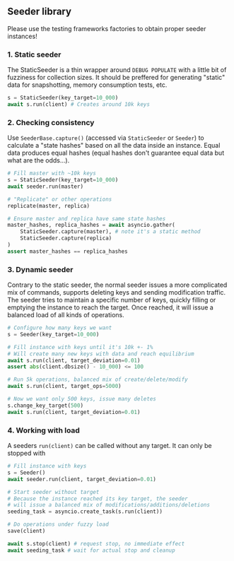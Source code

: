 ## Seeder library

Please use the testing frameworks factories to obtain proper seeder instances!

### 1. Static seeder

The StaticSeeder is a thin wrapper around `DEBUG POPULATE` with a little bit of fuzziness for collection sizes. It should be preffered for generating "static" data for snapshotting, memory consumption tests, etc.

```python
s = StaticSeeder(key_target=10_000)
await s.run(client) # Creates around 10k keys
```

### 2. Checking consistency

Use `SeederBase.capture()` (accessed via `StaticSeeder` or `Seeder`) to calculate a "state hashes" based on all the data inside an instance. Equal data produces equal hashes (equal hashes don't guarantee equal data but what are the odds...).

```python
# Fill master with ~10k keys
s = StaticSeeder(key_target=10_000)
await seeder.run(master)

# "Replicate" or other operations
replicate(master, replica)

# Ensure master and replica have same state hashes
master_hashes, replica_hashes = await asyncio.gather(
    StaticSeeder.capture(master), # note it's a static method
    StaticSeeder.capture(replica)
)
assert master_hashes == replica_hashes
```

### 3. Dynamic seeder

Contrary to the static seeder, the normal seeder issues a more complicated mix of commands, supports deleting keys and sending modification traffic.
The seeder tries to maintain a specific number of keys, quickly filling or emptying the instance to reach the target. Once reached, it will issue a balanced load of all kinds of operations.

```python
# Configure how many keys we want
s = Seeder(key_target=10_000)

# Fill instance with keys until it's 10k +- 1%
# Will create many new keys with data and reach equilibrium
await s.run(client, target_deviation=0.01)
assert abs(client.dbsize() - 10_000) <= 100

# Run 5k operations, balanced mix of create/delete/modify
await s.run(client, target_ops=5000)

# Now we want only 500 keys, issue many deletes
s.change_key_target(500)
await s.run(client, target_deviation=0.01)
```

### 4. Working with load

A seeders `run(client)` can be called without any target. It can only be stopped with

```python
# Fill instance with keys
s = Seeder()
await seeder.run(client, target_deviation=0.01)

# Start seeder without target
# Because the instance reached its key target, the seeder
# will issue a balanced mix of modifications/additions/deletions
seeding_task = asyncio.create_task(s.run(client))

# Do operations under fuzzy load
save(client)

await s.stop(client) # request stop, no immediate effect
await seeding_task # wait for actual stop and cleanup
```
